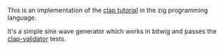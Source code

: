This is an implementation of the [clap tutorial](https://nakst.gitlab.io/tutorial/clap-part-1.html) in the zig programming language.

It's a simple sine wave generator which works in bitwig and passes the [clap-validator](https://github.com/free-audio/clap-validator)
tests.
